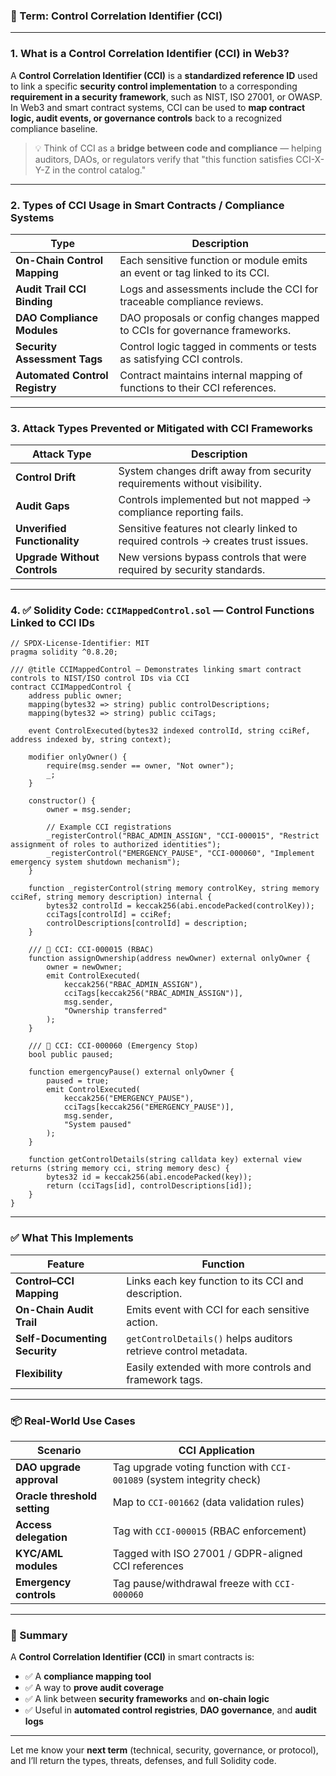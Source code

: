 ### 🔐 Term: **Control Correlation Identifier (CCI)**

---

### 1. **What is a Control Correlation Identifier (CCI) in Web3?**

A **Control Correlation Identifier (CCI)** is a **standardized reference ID** used to link a specific **security control implementation** to a corresponding **requirement in a security framework**, such as NIST, ISO 27001, or OWASP. In Web3 and smart contract systems, CCI can be used to **map contract logic, audit events, or governance controls** back to a recognized compliance baseline.

> 💡 Think of CCI as a **bridge between code and compliance** — helping auditors, DAOs, or regulators verify that "this function satisfies CCI-X-Y-Z in the control catalog."

---

### 2. **Types of CCI Usage in Smart Contracts / Compliance Systems**

| Type                           | Description                                                                |
| ------------------------------ | -------------------------------------------------------------------------- |
| **On-Chain Control Mapping**   | Each sensitive function or module emits an event or tag linked to its CCI. |
| **Audit Trail CCI Binding**    | Logs and assessments include the CCI for traceable compliance reviews.     |
| **DAO Compliance Modules**     | DAO proposals or config changes mapped to CCIs for governance frameworks.  |
| **Security Assessment Tags**   | Control logic tagged in comments or tests as satisfying CCI controls.      |
| **Automated Control Registry** | Contract maintains internal mapping of functions to their CCI references.  |

---

### 3. **Attack Types Prevented or Mitigated with CCI Frameworks**

| Attack Type                  | Description                                                                        |
| ---------------------------- | ---------------------------------------------------------------------------------- |
| **Control Drift**            | System changes drift away from security requirements without visibility.           |
| **Audit Gaps**               | Controls implemented but not mapped → compliance reporting fails.                  |
| **Unverified Functionality** | Sensitive features not clearly linked to required controls → creates trust issues. |
| **Upgrade Without Controls** | New versions bypass controls that were required by security standards.             |

---

### 4. ✅ Solidity Code: `CCIMappedControl.sol` — Control Functions Linked to CCI IDs

```solidity
// SPDX-License-Identifier: MIT
pragma solidity ^0.8.20;

/// @title CCIMappedControl — Demonstrates linking smart contract controls to NIST/ISO control IDs via CCI
contract CCIMappedControl {
    address public owner;
    mapping(bytes32 => string) public controlDescriptions;
    mapping(bytes32 => string) public cciTags;

    event ControlExecuted(bytes32 indexed controlId, string cciRef, address indexed by, string context);

    modifier onlyOwner() {
        require(msg.sender == owner, "Not owner");
        _;
    }

    constructor() {
        owner = msg.sender;

        // Example CCI registrations
        _registerControl("RBAC_ADMIN_ASSIGN", "CCI-000015", "Restrict assignment of roles to authorized identities");
        _registerControl("EMERGENCY_PAUSE", "CCI-000060", "Implement emergency system shutdown mechanism");
    }

    function _registerControl(string memory controlKey, string memory cciRef, string memory description) internal {
        bytes32 controlId = keccak256(abi.encodePacked(controlKey));
        cciTags[controlId] = cciRef;
        controlDescriptions[controlId] = description;
    }

    /// 🔐 CCI: CCI-000015 (RBAC)
    function assignOwnership(address newOwner) external onlyOwner {
        owner = newOwner;
        emit ControlExecuted(
            keccak256("RBAC_ADMIN_ASSIGN"),
            cciTags[keccak256("RBAC_ADMIN_ASSIGN")],
            msg.sender,
            "Ownership transferred"
        );
    }

    /// 🔐 CCI: CCI-000060 (Emergency Stop)
    bool public paused;

    function emergencyPause() external onlyOwner {
        paused = true;
        emit ControlExecuted(
            keccak256("EMERGENCY_PAUSE"),
            cciTags[keccak256("EMERGENCY_PAUSE")],
            msg.sender,
            "System paused"
        );
    }

    function getControlDetails(string calldata key) external view returns (string memory cci, string memory desc) {
        bytes32 id = keccak256(abi.encodePacked(key));
        return (cciTags[id], controlDescriptions[id]);
    }
}
```

---

### ✅ What This Implements

| Feature                       | Function                                                        |
| ----------------------------- | --------------------------------------------------------------- |
| **Control–CCI Mapping**       | Links each key function to its CCI and description.             |
| **On-Chain Audit Trail**      | Emits event with CCI for each sensitive action.                 |
| **Self-Documenting Security** | `getControlDetails()` helps auditors retrieve control metadata. |
| **Flexibility**               | Easily extended with more controls and framework tags.          |

---

### 📦 Real-World Use Cases

| Scenario                     | CCI Application                                                        |
| ---------------------------- | ---------------------------------------------------------------------- |
| **DAO upgrade approval**     | Tag upgrade voting function with `CCI-001089` (system integrity check) |
| **Oracle threshold setting** | Map to `CCI-001662` (data validation rules)                            |
| **Access delegation**        | Tag with `CCI-000015` (RBAC enforcement)                               |
| **KYC/AML modules**          | Tagged with ISO 27001 / GDPR-aligned CCI references                    |
| **Emergency controls**       | Tag pause/withdrawal freeze with `CCI-000060`                          |

---

### 🧠 Summary

A **Control Correlation Identifier (CCI)** in smart contracts is:

* ✅ A **compliance mapping tool**
* ✅ A way to **prove audit coverage**
* ✅ A link between **security frameworks** and **on-chain logic**
* ✅ Useful in **automated control registries**, **DAO governance**, and **audit logs**

---

Let me know your **next term** (technical, security, governance, or protocol), and I’ll return the types, threats, defenses, and full Solidity code.
